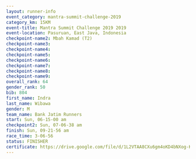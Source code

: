 ```yaml
---
layout: runner-info 
event_category: mantra-summit-challenge-2019 
category_km: 15KM 
event-title: Mantra Summit Challenge 2019 2019 
event-location: Pasuruan, East Java, Indonesia 
checkpoint-name2: Mbah Kamad (T2) 
checkpoint-name3: 
checkpoint-name4: 
checkpoint-name5: 
checkpoint-name6: 
checkpoint-name7: 
checkpoint-name8: 
checkpoint-name9: 
overall_rank: 64
gender_rank: 50
bib: 804
first_name: Indra
last_name: Wibawa
gender: M
team_name: Bank Jatim Runners
start: Sun, 06-15-00 am
checkpoint2: Sun, 07-06-38 am
finish: Sun, 09-21-56 am
race_time: 3-06-56
status: FINISHER
certificate: https://drive.google.com/file/d/1L2VTAA8CXu6gm4oKD4bNXog-K_cd6TZj/view?usp=sharing
---
```

